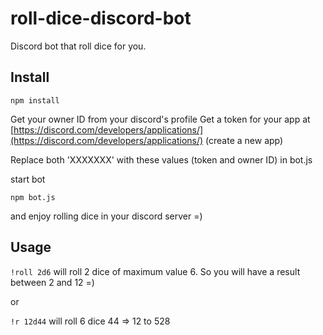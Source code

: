 # roll-dice-discord-bot

Discord bot that roll dice for you.

## Install

`npm install`

Get your owner ID from your discord's profile
Get a token for your app at [https://discord.com/developers/applications/](https://discord.com/developers/applications/) (create a new app)

Replace both 'XXXXXXX' with these values (token and owner ID) in bot.js

start bot

`npm bot.js`

and enjoy rolling dice in your discord server =)

## Usage

`!roll 2d6` will roll 2 dice of maximum value 6. So you will have a result between 2 and 12 =)

or

`!r 12d44` will roll 6 dice 44 => 12 to 528
